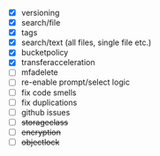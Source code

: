- [x] versioning
- [x] search/file
- [x] tags
- [x] search/text (all files, single file etc.)
- [x] bucketpolicy
- [x] transferacceleration
- [ ] mfadelete
- [ ] re-enable prompt/select logic
- [ ] fix code smells
- [ ] fix duplications
- [ ] github issues
- [ ] ~~storageclass~~
- [ ] ~~encryption~~
- [ ] ~~objectlock~~
